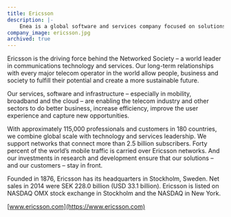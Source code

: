 ```yaml
---
title: Ericsson
description: |-
    Enea is a global software and services company focused on solutions for communication-driven products.
company_image: ericsson.jpg
archived: true
---
```

Ericsson is the driving force behind the Networked Society – a world leader in communications technology and services. Our long-term relationships with every major telecom operator in the world allow people, business and society to fulfill their potential and create a more sustainable future.

Our services, software and infrastructure – especially in mobility, broadband and the cloud – are enabling the telecom industry and other sectors to do better business, increase efficiency, improve the user experience and capture new opportunities.

With approximately 115,000 professionals and customers in 180 countries, we combine global scale with technology and services leadership. We support networks that connect more than 2.5 billion subscribers. Forty percent of the world’s mobile traffic is carried over Ericsson networks. And our investments in research and development ensure that our solutions – and our customers – stay in front.

Founded in 1876, Ericsson has its headquarters in Stockholm, Sweden. Net sales in 2014 were SEK 228.0 billion (USD 33.1 billion). Ericsson is listed on NASDAQ OMX stock exchange in Stockholm and the NASDAQ in New York.

[www.ericsson.com](https://www.ericsson.com)
